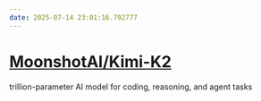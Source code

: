 ```yaml
---
date: 2025-07-14 23:01:16.792777
---
```


# [MoonshotAI/Kimi-K2](https://github.com/MoonshotAI/Kimi-K2)

trillion-parameter AI model for coding, reasoning, and agent tasks
